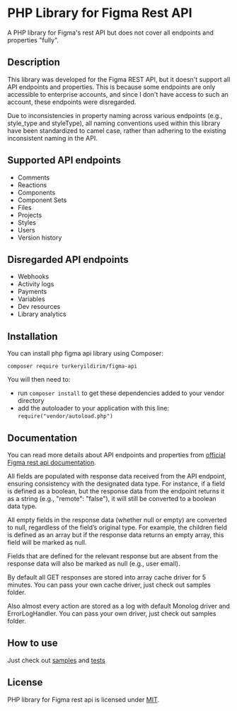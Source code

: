 # PHP Library for Figma Rest API

A PHP library for Figma's rest API but does not cover all endpoints and properties "fully".

## Description

This library was developed for the Figma REST API, but it doesn't support all API endpoints and properties. This is
because some endpoints are only accessible to enterprise accounts, and since I don't have access to such an account,
these endpoints were disregarded.

Due to inconsistencies in property naming across various endpoints (e.g., style_type and styleType), all naming
conventions used within this library have been standardized to camel case, rather than adhering to the existing
inconsistent naming in the API.

## Supported API endpoints
* Comments
* Reactions
* Components
* Component Sets
* Files
* Projects
* Styles
* Users
* Version history

## Disregarded API endpoints
* Webhooks
* Activity logs
* Payments
* Variables
* Dev resources
* Library analytics

## Installation

You can install php figma api library using Composer:

```
composer require turkeryildirim/figma-api
```

You will then need to:

* run ``composer install`` to get these dependencies added to your vendor directory
* add the autoloader to your application with this line: ``require("vendor/autoload.php")``

## Documentation

You can read more details about API endpoints and properties
from [official Figma rest api  documentation](https://www.figma.com/developers/api).

All fields are populated with response data received from the API endpoint, ensuring consistency with the designated 
data type. For instance, if a field is defined as a boolean, but the response data from the endpoint returns it as a 
string (e.g., "remote": "false"), it will still be converted to a boolean data type.

All empty fields in the response data (whether null or empty) are converted to null, regardless of the field’s original 
type. For example, the children field is defined as an array but if the response data returns an empty array, this 
field will be marked as null.

Fields that are defined for the relevant response but are absent from the response data will also be marked as null 
(e.g., user email).

By default all GET responses are stored into array cache driver for 5 minutes. You can pass your own cache driver, 
just check out samples folder.

Also almost every action are stored as a log with default Monolog driver and ErrorLogHandler. You can pass your own 
driver, just check out samples folder.

## How to use
Just check out [samples](https://github.com/turkeryildirim/php-figma-api/tree/main/samples) 
and [tests](https://github.com/turkeryildirim/php-figma-api/tree/main/test)

###

## License

PHP library for Figma rest api is licensed
under [MIT](https://github.com/turkeryildirim/php-figma-api/blob/main/LICENSE).
